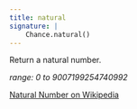 ```yaml
---
title: natural
signature: |
    Chance.natural()
---
```


Return a natural number.

_range: 0 to 9007199254740992_

[Natural Number on Wikipedia][natural]

[natural]: https://en.wikipedia.org/wiki/Natural_number
